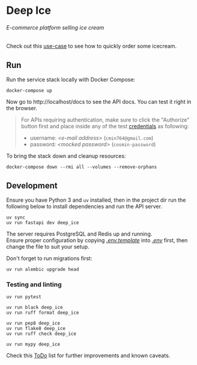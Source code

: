 # Deep Ice

###### E-commerce platform selling ice cream

Check out this [use-case](docs/use-case.md) to see how to quickly order some icecream.

## Run

Run the service stack locally with Docker Compose:

```console
docker-compose up
```

Now go to http://localhost/docs to see the API docs. You can test it right in the browser.

> For APIs requiring authentication, make sure to click the "Authorize" button first and place inside any of the
> test [credentials](alembic/versions/ff861c79333d_preregistered_users.py) as following:
> - username: _\<e-mail address\>_ (`cmin764@gmail.com`)
> - password: _\<mocked password\>_ (`cosmin-password`)

To bring the stack down and cleanup resources:

```console
docker-compose down --rmi all --volumes --remove-orphans
```

## Development

Ensure you have Python 3 and `uv` installed, then in the project dir run the following below to install dependencies and run the API server.

```console
uv sync
uv run fastapi dev deep_ice
```

The server requires PostgreSQL and Redis up and running.  
Ensure proper configuration by copying _[.env.template](.env.template)_ into _[.env](.env)_ first, then change the file
to suit your setup.

Don't forget to run migrations first:

```console
uv run alembic upgrade head
```

### Testing and linting

```console
uv run pytest
```

```console
uv run black deep_ice
uv run ruff format deep_ice

uv run pep8 deep_ice
uv run flake8 deep_ice
uv run ruff check deep_ice

uv run mypy deep_ice
```

Check this [ToDo](docs/TODO.md) list for further improvements and known caveats.
